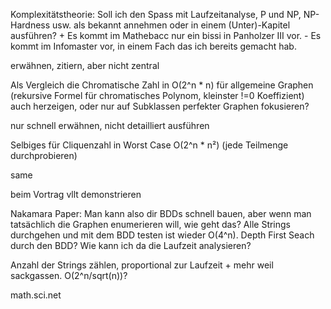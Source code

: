Komplexitätstheorie:
Soll ich den Spass mit Laufzeitanalyse, P und NP, NP-Hardness usw. als bekannt annehmen oder in einem (Unter)-Kapitel ausführen?
    + Es kommt im Mathebacc nur ein bissi in Panholzer III vor.
    - Es kommt im Infomaster vor, in einem Fach das ich bereits gemacht hab.

erwähnen, zitiern, aber nicht zentral

Als Vergleich die Chromatische Zahl in O(2^n * n) für allgemeine Graphen (rekursive Formel für chromatisches Polynom, kleinster !=0 Koeffizient) auch herzeigen, oder nur auf Subklassen perfekter Graphen fokusieren?

nur schnell erwähnen, nicht detailliert ausführen

Selbiges für Cliquenzahl in Worst Case O(2^n * n²) (jede Teilmenge durchprobieren)

same

beim Vortrag vllt demonstrieren

Nakamara Paper: Man kann also dir BDDs schnell bauen, aber wenn man tatsächlich die Graphen enumerieren will, wie geht das? Alle Strings durchgehen und mit dem BDD testen ist wieder O(4^n). Depth First Seach durch den BDD? Wie kann ich da die Laufzeit analysieren?

Anzahl der Strings zählen, proportional zur Laufzeit + mehr weil sackgassen. O(2^n/sqrt(n))?



math.sci.net